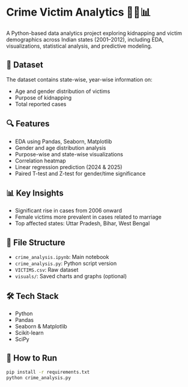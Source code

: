 # Crime Victim Analytics 🕵️‍♂️📊

A Python-based data analytics project exploring kidnapping and victim demographics across Indian states (2001–2012), including EDA, visualizations, statistical analysis, and predictive modeling.

## 📁 Dataset
The dataset contains state-wise, year-wise information on:
- Age and gender distribution of victims
- Purpose of kidnapping
- Total reported cases

## 🔍 Features
- EDA using Pandas, Seaborn, Matplotlib
- Gender and age distribution analysis
- Purpose-wise and state-wise visualizations
- Correlation heatmap
- Linear regression prediction (2024 & 2025)
- Paired T-test and Z-test for gender/time significance

## 📊 Key Insights
- Significant rise in cases from 2006 onward
- Female victims more prevalent in cases related to marriage
- Top affected states: Uttar Pradesh, Bihar, West Bengal

## 📂 File Structure
- `crime_analysis.ipynb`: Main notebook
- `crime_analysis.py`: Python script version
- `VICTIMS.csv`: Raw dataset
- `visuals/`: Saved charts and graphs (optional)

## 🛠️ Tech Stack
- Python
- Pandas
- Seaborn & Matplotlib
- Scikit-learn
- SciPy

## 🚀 How to Run
```bash
pip install -r requirements.txt
python crime_analysis.py
